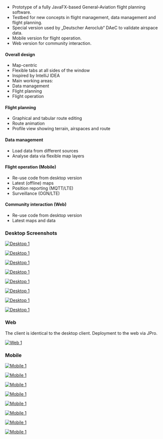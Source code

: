 - Prototype of a fully JavaFX-based General-Aviation flight planning software.
- Testbed for new concepts in flight management, data management and flight planning.
- Special version used by „Deutscher Aeroclub“ DAeC to validate airspace data.
- Mobile version for flight operation.
- Web version for community interaction.

#### Overall design

- Map-centric
- Flexible tabs at all sides of the window
- Inspired by IntelliJ IDEA
- Main working areas:
- Data management
- Flight planning
- Flight operation

#### Flight planning
- Graphical and tabular route editing
- Route animation
- Profile view showing terrain, airspaces and route

#### Data management
- Load data from different sources
- Analyse data via flexible map layers

#### Flight operation (Mobile)
- Re-use code from desktop version
- Latest (offline) maps
- Position reporting (MQTT/LTE)
- Surveillance (OGN/LTE)

#### Community interaction (Web)
- Re-use code from desktop version
- Latest maps and data

### Desktop Screenshots

[![Desktop 1](images/desktop/small/mpcopilot-desktop-01.png)]()

[![Desktop 1](images/desktop/small/mpcopilot-desktop-02.png)]()

[![Desktop 1](images/desktop/small/mpcopilot-desktop-03.png)]()

[![Desktop 1](images/desktop/small/mpcopilot-desktop-04.png)]()

[![Desktop 1](images/desktop/small/mpcopilot-desktop-05.png)]()

[![Desktop 1](images/desktop/small/mpcopilot-desktop-06.png)]()

[![Desktop 1](images/desktop/small/mpcopilot-desktop-07.png)]()

[![Desktop 1](images/desktop/small/mpcopilot-desktop-08.png)]()

### Web

The client is identical to the desktop client. Deployment to the web via JPro.

[![Web 1](images/web/small/mpcopilot-web-01.png)]()

### Mobile

[![Mobile 1](images/mobile/small/mpcopilot-mobile-01-01.jpg)]()

[![Mobile 1](images/mobile/small/mpcopilot-mobile-01-02.jpg)]()

[![Mobile 1](images/mobile/small/mpcopilot-mobile-02-01.jpg)]()

[![Mobile 1](images/mobile/small/mpcopilot-mobile-02-02.jpg)]()

[![Mobile 1](images/mobile/small/mpcopilot-mobile-03-01.jpg)]()

[![Mobile 1](images/mobile/small/mpcopilot-mobile-03-02.jpg)]()

[![Mobile 1](images/mobile/small/mpcopilot-mobile-04-01.jpg)]()

[![Mobile 1](images/mobile/small/mpcopilot-mobile-04-02.jpg)]()

